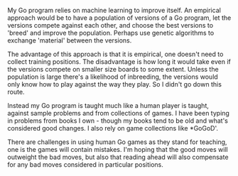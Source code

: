 My Go program relies on machine learning to improve itself. An empirical approach
would be to have a population of versions of a Go program, let the versions compete against
each other, and choose the best versions to 'breed' and improve the population. Perhaps
use genetic algorithms to exchange 'material' between the versions.

The advantage of this approach is that it is empirical, one doesn't need to collect
training positions. The disadvantage is how long it would take even if the versions
compete on smaller size boards to some extent. Unless the population is large there's
a likelihood of inbreeding, the versions would only know how to play against the
way they play. So I didn't go down this route.

Instead my Go program is taught much like a human player is taught, against sample
problems and from collections of games. I have been typing in problems from books
I own - though my books tend to be old and what's considered good changes. I also
rely on game collections like *GoGoD'.

There are challenges in using human Go games as they stand for teaching, one is the games will
contain mistakes. I'm hoping that the good moves will outweight the bad moves, but
also that reading ahead will also compensate for any bad moves considered in
particular positions.
